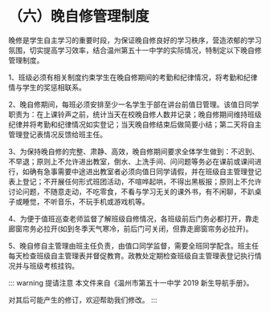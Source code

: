 # （六）晚自修管理制度

晚修是学生自主学习的重要时段，为保证晚自修良好的学习秩序，营造浓郁的学习氛围，切实提高学习效率，结合温州第五十一中学的实际情况，特制定以下晚自修管理制度。

1、班级必须有相关制度约束学生在晚自修期间的考勤和纪律情况，将考勤和纪律情与学生的奖惩相联系。

2、晚自修期间，每班必须安排至少一名学生于部在讲台前值日管理。该值日同学职责为：在上课铃声之前，统计当天在校晚自修人数并记录；晚自修期间维持班级纪律并将考勤和纪律情况如实登记；当天晚自修结束后做简要小结；第二天将自主管理登记表情况反馈给班主任。

3、为保持晚自修的完整、肃静、高效，晚自修期间要求全体学生做到：不迟到、不早退；原则上不允许进出教室，倒水、上洗手间、问问题等务必在课前或课间进行，如确有急事需要中途进出教室者必须向值日同学请假，并在班级自主管理登记表上登记；不开展任何形式班团活动，不喧哗起哄，不得出黑板报；原则上不允许讨论问题，不随意走动，不吃零食，不看与学习无关的课外书，有不闲聊，不趴桌子或睡觉，不听音乐，不玩手机或游戏机等。

4、为便于值班巡查老师监督了解班级自修情况，各班级前后门务必都打开，靠走廊窗帘务必拉开(如到冬季天气寒冷，前后门可关闭，但靠走廊窗帘务必拉开)。

5、晚自修自主管理由班主任负责，由值口同学监督，需要全班同学配含。班主任每天检查班级自主管理表并督促教育。政教处定期检查班级自主管理表登记执行情况并与班级考核挂钩。

::: warning 提请注意
本文件来自《温州市第五十一中学 2019 新生导航手册》。

对其后可能产生的修订，欢迎帮助我们修改。
:::
